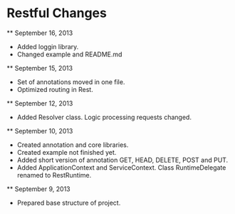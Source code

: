 Restful Changes
========================

** September 16, 2013

* Added loggin library.
* Changed example and README.md

** September 15, 2013

* Set of annotations moved in one file.
* Optimized routing in Rest.

** September 12, 2013

* Added Resolver class. Logic processing requests changed.

** September 10, 2013

* Created annotation and core libraries.
* Created example not finished yet.
* Added short version of annotation GET, HEAD, DELETE, POST and PUT.
* Added ApplicationContext and ServiceContext. Class RuntimeDelegate renamed to RestRuntime.

** September 9, 2013

* Prepared base structure of project.